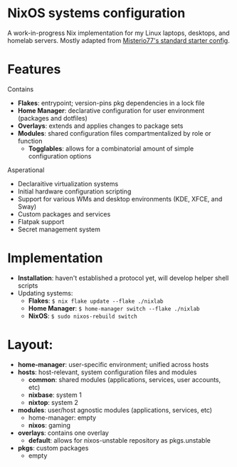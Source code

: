 # NixOS systems configuration

A work-in-progress Nix implementation for my Linux laptops, desktops, and homelab servers. Mostly adapted from [Misterio77's standard starter config](https://github.com/Misterio77/nix-starter-configs).

# Features
Contains
- **Flakes**: entrypoint; version-pins pkg dependencies in a lock file
- **Home Manager**: declarative configuration for user environment (packages and dotfiles)
- **Overlays**: extends and applies changes to package sets
- **Modules**: shared configuration files compartmentalized by role or function
  - **Togglables**: allows for a combinatorial amount of simple configuration options

Asperational
- Declaraitive virtualization systems
- Initial hardware configuration scripting
- Support for various WMs and desktop environments (KDE, XFCE, and Sway)
- Custom packages and services
- Flatpak support
- Secret management system

# Implementation
- **Installation**: haven't established a protocol yet, will develop helper shell scripts 
- Updating systems:
  - **Flakes**: ` $ nix flake update --flake ./nixlab `
  - **Home Manager**: ` $ home-manager switch --flake ./nixlab `
  - **NixOS**: ` $ sudo nixos-rebuild switch `

# Layout:
- **home-manager**: user-specific environment; unified across hosts
- **hosts**: host-relevant, system configuration files and modules 
  - **common**: shared modules (applications, services, user accounts, etc)
  - **nixbase**: system 1
  - **nixtop**: system 2
- **modules**: user/host agnostic modules (applications, services, etc)
  - home-manager: empty
  - **nixos**: gaming
- **overlays**: contains one overlay
  - **default**: allows for nixos-unstable repository as pkgs.unstable
- **pkgs**: custom packages
  - empty
